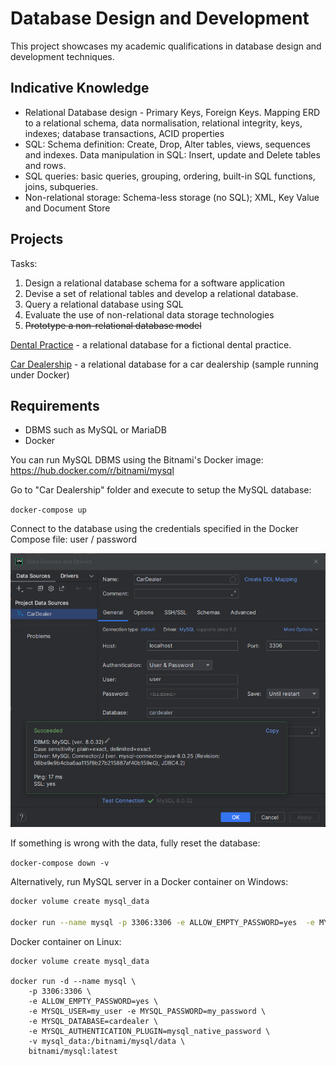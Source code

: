 # Database Design and Development

This project showcases my academic qualifications in database design and development techniques.

## Indicative Knowledge

- Relational Database design - Primary Keys, Foreign Keys. Mapping ERD to a relational schema, data normalisation, relational integrity, keys, indexes; database transactions, ACID properties
- SQL: Schema definition: Create, Drop, Alter tables, views, sequences and indexes. Data manipulation in SQL: Insert, update and Delete tables and rows.
- SQL queries: basic queries, grouping, ordering, built-in SQL functions, joins, subqueries.
- Non-relational storage: Schema-less storage (no SQL); XML, Key Value and Document Store

## Projects

Tasks: 

1. Design a relational database schema for a software application
2. Devise a set of relational tables and develop a relational database.
3. Query a relational database using SQL
4. Evaluate the use of non-relational data storage technologies
5. <del>Prototype a non-relational database model</del> 

[Dental Practice](./DentalPractice/) - a relational database for a fictional dental practice.

[Car Dealership](./CarDealership/) -  a relational database for a car dealership (sample running under Docker)

## Requirements

- DBMS such as MySQL or MariaDB
- Docker

You can run MySQL DBMS using the Bitnami's Docker image: https://hub.docker.com/r/bitnami/mysql

Go to "Car Dealership" folder and execute to setup the MySQL database:

`docker-compose up`

Connect to the database using the credentials specified in the Docker Compose file: user / password

![DatabaseConnection](CarDealership/db_connection.png)

If something is wrong with the data, fully reset the database: 

`docker-compose down -v`

Alternatively, run MySQL server in a Docker container on Windows:

```bash
docker volume create mysql_data

docker run --name mysql -p 3306:3306 -e ALLOW_EMPTY_PASSWORD=yes  -e MYSQL_USER=user -e MYSQL_PASSWORD=password -e MYSQL_DATABASE=cardealer -e MYSQL_AUTHENTICATION_PLUGIN=mysql_native_password -v mysql_data:/bitnami/mysql/data bitnami/mysql:latest
```

Docker container on Linux:

```
docker volume create mysql_data

docker run -d --name mysql \
    -p 3306:3306 \
    -e ALLOW_EMPTY_PASSWORD=yes \
    -e MYSQL_USER=my_user -e MYSQL_PASSWORD=my_password \
    -e MYSQL_DATABASE=cardealer \
    -e MYSQL_AUTHENTICATION_PLUGIN=mysql_native_password \
    -v mysql_data:/bitnami/mysql/data \
    bitnami/mysql:latest
```
